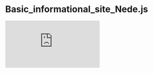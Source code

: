 # Basic_informational_site_Nede.js

[![Run on Repl.it](https://repl.it/badge/github/othman-19/Basic_informational_site_Nede.js)](https://repl.it/github/othman-19/Basic_informational_site_Nede.js)
